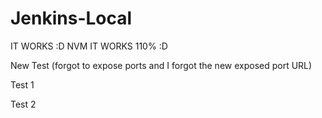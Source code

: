 # Jenkins-Local

IT WORKS :D NVM IT WORKS 110% :D

New Test (forgot to expose ports and I forgot the new exposed port URL)

Test 1

Test 2
